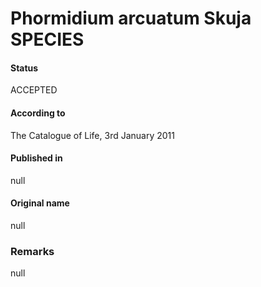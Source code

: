 # Phormidium arcuatum Skuja SPECIES

#### Status
ACCEPTED

#### According to
The Catalogue of Life, 3rd January 2011

#### Published in
null

#### Original name
null

### Remarks
null